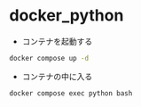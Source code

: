 # docker_python
- コンテナを起動する
```bash
docker compose up -d
```
- コンテナの中に入る
```bash
docker compose exec python bash
```